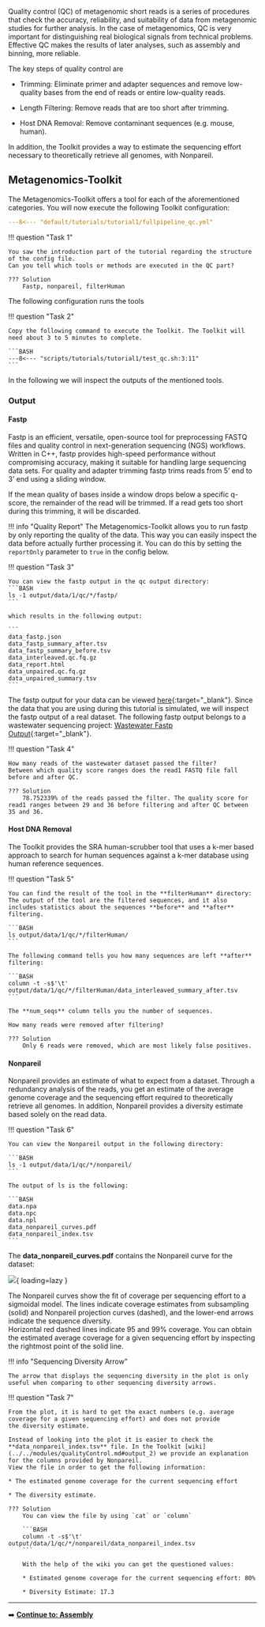 Quality control (QC) of metagenomic short reads is a series of procedures that check the accuracy, reliability, and suitability of data from metagenomic studies for further analysis.
In the case of metagenomics, QC is very important for distinguishing real biological signals from technical problems. 
Effective QC makes the results of later analyses, such as assembly and binning, more reliable.

The key steps of quality control are

* Trimming: Eliminate primer and adapter sequences and remove low-quality bases from the end of reads or entire low-quality reads.

* Length Filtering: Remove reads that are too short after trimming.

* Host DNA Removal: Remove contaminant sequences (e.g. mouse, human).

In addition, the Toolkit provides a way to estimate the sequencing effort necessary to theoretically retrieve all genomes, with Nonpareil. 

## Metagenomics-Toolkit 

The Metagenomics-Toolkit offers a tool for each of the aforementioned categories.
You will now execute the following Toolkit configuration:

```YAML linenums="1" title="QC Configuration File Snippet 1"
---8<--- "default/tutorials/tutorial1/fullpipeline_qc.yml"
```

!!! question "Task 1"

    You saw the introduction part of the tutorial regarding the structure of the config file. 
    Can you tell which tools or methods are executed in the QC part?

    ??? Solution 
        Fastp, nonpareil, filterHuman 
    
The following configuration runs the tools 

!!! question "Task 2"

    Copy the following command to execute the Toolkit. The Toolkit will need about 3 to 5 minutes to complete.

    ```BASH
    ---8<--- "scripts/tutorials/tutorial1/test_qc.sh:3:11"
    ```

In the following we will inspect the outputs of the mentioned tools.

### Output

#### Fastp 

Fastp is an efficient, versatile, open-source tool for preprocessing FASTQ files and quality control in next-generation sequencing (NGS) workflows.
Written in C++, fastp provides high-speed performance without compromising accuracy, making it suitable for handling large sequencing data sets.
For quality and adapter trimming fastp trims reads from 5’ end to 3’ end using a sliding window. 

If the mean quality of bases inside a window drops below a specific q-score, the remainder of the read will be trimmed.
If a read gets too short during this trimming, it will be discarded.

!!! info "Quality Report"
    The Metagenomics-Toolkit allows you to run fastp by only reporting the quality of the data. This way you can easily inspect the data
    before actually further processing it. You can do this by setting the `reportOnly` parameter to `true` in the config below. 


!!! question "Task 3"

    You can view the fastp output in the qc output directory:
    ```BASH
    ls -1 output/data/1/qc/*/fastp/
    ```

    which results in the following output:

    ```
    data_fastp.json
    data_fastp_summary_after.tsv
    data_fastp_summary_before.tsv
    data_interleaved.qc.fq.gz
    data_report.html
    data_unpaired.qc.fq.gz
    data_unpaired_summary.tsv
    ```

The fastp output for your data can be viewed [here](https://s3.bi.denbi.de/cmg/mgcourses/qc/data_report.html){:target="_blank"}.
Since the data that you are using during this tutorial is simulated, we will inspect the fastp output of a real dataset. 
The following fastp output belongs to a wastewater sequencing project: [Wastewater Fastp Output](https://s3.bi.denbi.de/cmg/mgcourses/qc/ERR8977433_report.html){:target="_blank"}.

!!! question "Task 4"

    How many reads of the wastewater dataset passed the filter?
    Between which quality score ranges does the read1 FASTQ file fall before and after QC.

    ??? Solution
        78.752339% of the reads passed the filter. The quality score for read1 ranges between 29 and 36 before filtering and after QC between 35 and 36. 

#### Host DNA Removal

The Toolkit provides the SRA human-scrubber tool that uses a k-mer based approach to search for human sequences against a k-mer database using human reference sequences.

!!! question "Task 5"

    You can find the result of the tool in the **filterHuman** directory:
    The output of the tool are the filtered sequences, and it also includes statistics about the sequences **before** and **after** filtering.   

    ```BASH
    ls output/data/1/qc/*/filterHuman/
    ```

    The following command tells you how many sequences are left **after** filtering:

    ```BASH
    column -t -s$'\t' output/data/1/qc/*/filterHuman/data_interleaved_summary_after.tsv 
    ```

    The **num_seqs** column tells you the number of sequences.

    How many reads were removed after filtering?

    ??? Solution 
        Only 6 reads were removed, which are most likely false positives. 

#### Nonpareil

Nonpareil provides an estimate of what to expect from a dataset.
Through a redundancy analysis of the reads, you get an estimate of the average genome coverage and 
the sequencing effort required to theoretically retrieve all genomes.
In addition, Nonpareil provides a diversity estimate based solely on the read data. 

!!! question "Task 6"

    You can view the Nonpareil output in the following directory: 

    ```BASH
    ls -1 output/data/1/qc/*/nonpareil/
    ```

    The output of ls is the following:

    ```BASH
    data.npa
    data.npc
    data.npl
    data_nonpareil_curves.pdf
    data_nonpareil_index.tsv
    ```

The **data_nonpareil_curves.pdf** contains the Nonpareil curve for the dataset:

![](https://s3.bi.denbi.de/cmg/mgcourses/qc/data_nonpareil_curves.png){ loading=lazy }

The Nonpareil curves show the fit of coverage per sequencing effort to a sigmoidal model.
The lines indicate coverage estimates from subsampling (solid) and Nonpareil projection curves (dashed), and the lower-end arrows indicate the sequence diversity.  
Horizontal red dashed lines indicate 95 and 99% coverage.
You can obtain the estimated average coverage for a given sequencing effort by inspecting the rightmost point of the solid line.

!!! info "Sequencing Diversity Arrow"

    The arrow that displays the sequencing diversity in the plot is only useful when comparing to other sequencing diversity arrows. 
    

!!! question "Task 7"

    From the plot, it is hard to get the exact numbers (e.g. average coverage for a given sequencing effort) and does not provide
    the diversity estimate.
    
    Instead of looking into the plot it is easier to check the **data_nonpareil_index.tsv** file. In the Toolkit [wiki](../../modules/qualityControl.md#output_2) we provide an explanation for the columns provided by Nonpareil.
    View the file in order to get the following information:

    * The estimated genome coverage for the current sequencing effort

    * The diversity estimate.

    ??? Solution 
        You can view the file by using `cat` or `column`

        ```BASH
        column -t -s$'\t' output/data/1/qc/*/nonpareil/data_nonpareil_index.tsv
        ```

        With the help of the wiki you can get the questioned values:

        * Estimated genome coverage for the current sequencing effort: 80% 

        * Diversity Estimate: 17.3
---

➡️ [**Continue to: Assembly**](./assembly.md)
